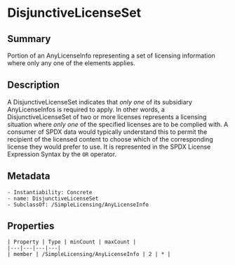 <!-- Automatically generated by spec-parser v2.0.0 on 2023-12-25T20:28:21.783513+00:00 -->
<!-- SPDX-License-Identifier: Community-Spec-1.0 -->

# DisjunctiveLicenseSet

## Summary

Portion of an AnyLicenseInfo representing a set of licensing information
where only any one of the elements applies.


## Description

A DisjunctiveLicenseSet indicates that _only one_ of its subsidiary
AnyLicenseInfos is required to apply. In other words, a
DisjunctiveLicenseSet of two or more licenses represents a licensing
situation where _only one_ of the specified licenses are to be complied with.
A consumer of SPDX data would typically understand this to permit the recipient
of the licensed content to choose which of the corresponding license they
would prefer to use. It is represented in the SPDX License Expression Syntax
by the `OR` operator.


## Metadata

    - Instantiability: Concrete
    - name: DisjunctiveLicenseSet
    - SubclassOf: /SimpleLicensing/AnyLicenseInfo



## Properties

    | Property | Type | minCount | maxCount |
    |---|---|---|---|
    | member | /SimpleLicensing/AnyLicenseInfo | 2 | * |

